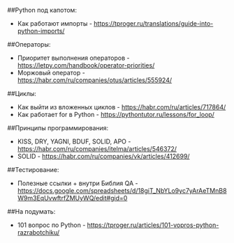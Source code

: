 ##Python под капотом:
- Как работают импорты - https://tproger.ru/translations/guide-into-python-imports/

##Операторы:
- Приоритет выполнения операторов - https://letpy.com/handbook/operator-priorities/
- Моржовый оператор - https://habr.com/ru/companies/otus/articles/555924/

##Циклы:
- Как выйти из вложенных циклов - https://habr.com/ru/articles/717864/
- Как работает for в Python - https://pythontutor.ru/lessons/for_loop/

##Принципы программирования:
- KISS, DRY, YAGNI, BDUF, SOLID, APO - https://habr.com/ru/companies/itelma/articles/546372/
- SOLID - https://habr.com/ru/companies/vk/articles/412699/

##Тестирование:
- Полезные ссылки + внутри Библия QA - https://docs.google.com/spreadsheets/d/18giT_NbYLo9yc7yArAeTMnB8W9m3EqUvwftrfZMUyWQ/edit#gid=0

##На подумать:
- 101 вопрос по Python - https://tproger.ru/articles/101-vopros-python-razrabotchiku/
